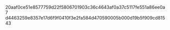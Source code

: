 20aaf0ce51e8577759d22f5806701903c36c4643af0a37c5117fe551a86ee0a7
d4463259e8357e17d6f9f0410f3e2fa584d470590005b000d19b5f909cd81543
